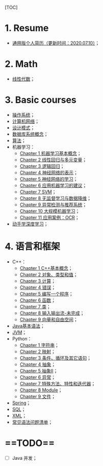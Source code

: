 [TOC]

# 1. Resume

- [通用版个人简历（更新时间：2020.07.10）](./Resume/研发工程师_潘汉祺_大连理工大学.pdf)；

# 2. Math

- [线性代数](./Math/Essence_of_linear_algebra.md)；

# 3. Basic courses

- [操作系统](./OS/OS.md)；
- [计算机网络](./Network/ComputeNetworks.md)；
- [设计模式](./DesignPatterns/DesignPatterns.md)；
- [数据库系统概念](./Database/Database.md)；
- [算法](./Algorithm/Algorithm.md)；
- 机器学习：
  - [Chapter 1 机器学习基本概念](./ML/Introduction.md)；
  - [Chapter 2 线性回归与多元变量](./ML/LinearRegressionWithMultipleVariables.md)；
  - [Chapter 3 逻辑回归](./ML/LogisticRegression.md)；
  - [Chapter 4 神经网络的表示](./ML/NeuralNetworksRepresentation.md)；
  - [Chapter 5 神经网络的学习](./ML/NeuralNetworksLearning.md)；
  - [Chapter 6 应用机器学习的建议](./ML/AdviceForApplyingMachineLearning.md)；
  - [Chapter 7 SVM](./ML/SVM.md)；
  - [Chapter 8 无监督学习与数据降维](./ML/UnsupervisedLearning.md)；
  - [Chapter 9 异常检测与推荐系统](./ML/AnomalyDetection.md)；
  - [Chapter 10 大规模机器学习](./ML/LargeScaleMachineLearning.md)；
  - [Chapter 11 应用案例：OCR](./ML/ApplicationExamplePhotoOCR.md)；
- [动手学深度学习](./DL/DiveIntoDL.md)；

# 4. 语言和框架

- C++：
  - [Chapter 1 C++基本概念](./CPP/Introduction.md)；
  - [Chapter 2 对象、类型和值](./CPP/ObjectAndValue.md)；
  - [Chapter 3 计算](./CPP/Compute.md)；
  - [Chapter 4 错误](./CPP/Error.md)；
  - [Chapter 5 编写一个程序](./CPP/WriteACode.md)；
  - [Chapter 6 函数](./CPP/Function.md)；
  - [Chapter 7 类](./CPP/Class.md)；
  - [Chapter 8 输入输出流-未完成](./CPP/InputAndOutput.md)；
  - [Chapter 9 向量和自由空间](./CPP/Vector.md)；
- [Java基本语法](./Java/CoreJava.md)；
- [JVM](./Java/JVM/JVM.md)；
- Python：
  - [Chapter 1 字符串](./Python/String.md)；
  - [Chapter 2 映射](./Python/Mapping.md)；
  - [Chapter 3 条件、循环及其它语句](./Python/Statement.md)；
  - [Chapter 4 抽象](./Python/Abstraction.md)；
  - [Chapter 5 抽象II](./Python/AbstractionII.md)；
  - [Chapter 6 异常](./Python/Exception.md)；
  - [Chapter 7 特殊方法、特性和迭代器](./Python/Iterator.md)；
  - [Chapter 8 Module](./Python/Module.md)；
  - [Chapter 9 文件](./Python/File.md)；
- [Spring](./Java/Spring/SpringInAction.md)；
- [SQL](./Database/SQL/SQL.md)；
- [XML](./Java/XML/XML.md)；
- [常见语法问题清单](./Programme.md)；

# ==TODO==

- [ ] Java 并发；